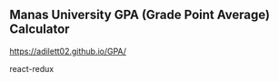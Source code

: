## Manas University GPA (Grade Point Average) Calculator

https://adilett02.github.io/GPA/

react-redux



